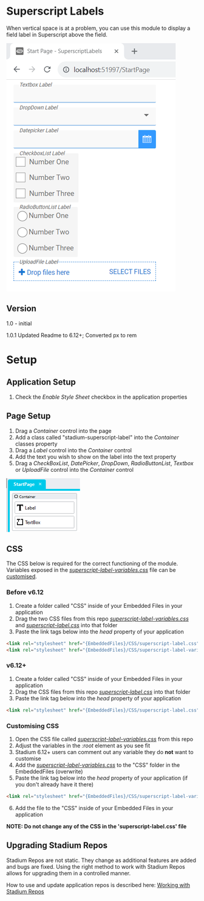 # Superscript Labels

When vertical space is at a problem, you can use this module to display a field label in Superscript above the field. 

![Superscript Labels](images/superscript-labels.png)

## Version

1.0 - initial

1.0.1 Updated Readme to 6.12+; Converted px to rem

# Setup

## Application Setup

1. Check the *Enable Style Sheet* checkbox in the application properties

## Page Setup

1. Drag a *Container* control into the page 
2. Add a class called "stadium-superscript-label" into the *Container* classes property
3. Drag a *Label* control into the *Container* control
4. Add the text you wish to show on the label into the text property
5. Drag a *CheckBoxList*, *DatePicker*, *DropDown*, *RadioButtonList*, *Textbox* or *UploadFile* control into the *Container* control

![Controls Setup](images/controls.png)

## CSS
The CSS below is required for the correct functioning of the module. Variables exposed in the [*superscript-label-variables.css*](superscript-label-variables.css) file can be [customised](#customising-css).

### Before v6.12
1. Create a folder called "CSS" inside of your Embedded Files in your application
2. Drag the two CSS files from this repo [*superscript-label-variables.css*](superscript-label-variables.css) and [*superscript-label.css*](superscript-label.css) into that folder
3. Paste the link tags below into the *head* property of your application
```html
<link rel="stylesheet" href="{EmbeddedFiles}/CSS/superscript-label.css">
<link rel="stylesheet" href="{EmbeddedFiles}/CSS/superscript-label-variables.css">
``` 

### v6.12+
1. Create a folder called "CSS" inside of your Embedded Files in your application
2. Drag the CSS files from this repo [*superscript-label.css*](superscript-label.css) into that folder
3. Paste the link tag below into the *head* property of your application
```html
<link rel="stylesheet" href="{EmbeddedFiles}/CSS/superscript-label.css">
``` 

### Customising CSS
1. Open the CSS file called [*superscript-label-variables.css*](superscript-label-variables.css) from this repo
2. Adjust the variables in the *:root* element as you see fit
3. Stadium 6.12+ users can comment out any variable they do **not** want to customise
4. Add the [*superscript-label-variables.css*](superscript-label-variables.css) to the "CSS" folder in the EmbeddedFiles (overwrite)
5. Paste the link tag below into the *head* property of your application (if you don't already have it there)
```html
<link rel="stylesheet" href="{EmbeddedFiles}/CSS/superscript-label-variables.css">
``` 
6. Add the file to the "CSS" inside of your Embedded Files in your application

**NOTE: Do not change any of the CSS in the 'superscript-label.css' file**

## Upgrading Stadium Repos
Stadium Repos are not static. They change as additional features are added and bugs are fixed. Using the right method to work with Stadium Repos allows for upgrading them in a controlled manner. 

How to use and update application repos is described here: [Working with Stadium Repos](https://github.com/stadium-software/samples-upgrading)